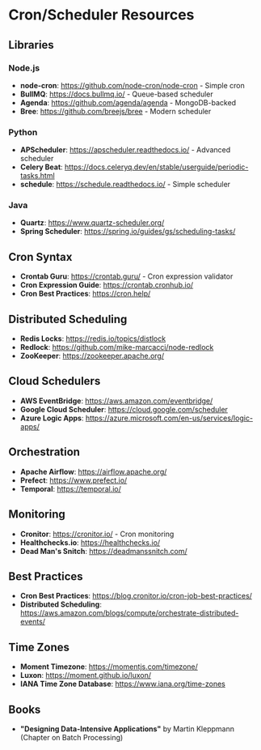 # Cron/Scheduler Resources

## Libraries

### Node.js
- **node-cron**: https://github.com/node-cron/node-cron - Simple cron
- **BullMQ**: https://docs.bullmq.io/ - Queue-based scheduler
- **Agenda**: https://github.com/agenda/agenda - MongoDB-backed
- **Bree**: https://github.com/breejs/bree - Modern scheduler

### Python
- **APScheduler**: https://apscheduler.readthedocs.io/ - Advanced scheduler
- **Celery Beat**: https://docs.celeryq.dev/en/stable/userguide/periodic-tasks.html
- **schedule**: https://schedule.readthedocs.io/ - Simple scheduler

### Java
- **Quartz**: https://www.quartz-scheduler.org/
- **Spring Scheduler**: https://spring.io/guides/gs/scheduling-tasks/

## Cron Syntax

- **Crontab Guru**: https://crontab.guru/ - Cron expression validator
- **Cron Expression Guide**: https://crontab.cronhub.io/
- **Cron Best Practices**: https://cron.help/

## Distributed Scheduling

- **Redis Locks**: https://redis.io/topics/distlock
- **Redlock**: https://github.com/mike-marcacci/node-redlock
- **ZooKeeper**: https://zookeeper.apache.org/

## Cloud Schedulers

- **AWS EventBridge**: https://aws.amazon.com/eventbridge/
- **Google Cloud Scheduler**: https://cloud.google.com/scheduler
- **Azure Logic Apps**: https://azure.microsoft.com/en-us/services/logic-apps/

## Orchestration

- **Apache Airflow**: https://airflow.apache.org/
- **Prefect**: https://www.prefect.io/
- **Temporal**: https://temporal.io/

## Monitoring

- **Cronitor**: https://cronitor.io/ - Cron monitoring
- **Healthchecks.io**: https://healthchecks.io/
- **Dead Man's Snitch**: https://deadmanssnitch.com/

## Best Practices

- **Cron Best Practices**: https://blog.cronitor.io/cron-job-best-practices/
- **Distributed Scheduling**: https://aws.amazon.com/blogs/compute/orchestrate-distributed-events/

## Time Zones

- **Moment Timezone**: https://momentjs.com/timezone/
- **Luxon**: https://moment.github.io/luxon/
- **IANA Time Zone Database**: https://www.iana.org/time-zones

## Books

- **"Designing Data-Intensive Applications"** by Martin Kleppmann (Chapter on Batch Processing)
